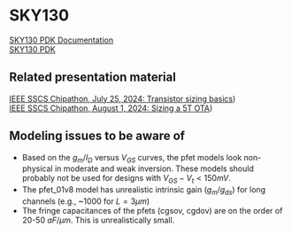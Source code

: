 # SKY130

[SKY130 PDK Documentation](https://skywater-pdk.readthedocs.io/en/main/)  
[SKY130 PDK](https://github.com/google/skywater-pdk)

## Related presentation material 
[IEEE SSCS Chipathon, July 25, 2024: Transistor sizing basics](https://docs.google.com/presentation/d/1CmZlJf_GPc-H4LRFmhwvaIzZadMvDUaG/present?slide=id.p1))  
[IEEE SSCS Chipathon, August 1, 2024: Sizing a 5T OTA](https://docs.google.com/presentation/d/1CmM5N6-I9DX7aFC9SWwOze7dk5jMOrbj/present?slide=id.p1))

## Modeling issues to be aware of
* Based on the $g_m/I_D$ versus $V_{GS}$ curves, the pfet models look non-physical in moderate and weak inversion. These models should probably not be used for designs with $V_{GS}-V_t < 150 mV$.
* The pfet_01v8 model has unrealistic intrinsic gain ($g_m/g_{ds}$) for long channels (e.g., ~1000 for $L=3\mu m$)
* The fringe capacitances of the pfets (cgsov, cgdov) are on the order of 20-50 $aF/\mu m$. This is unrealistically small.
